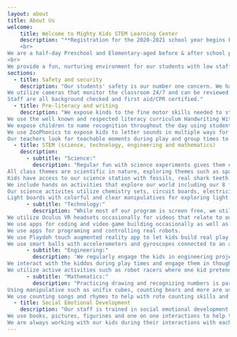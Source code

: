 ```yaml
---
layout: about
title: About Us
welcome:
    title: Welcome to Mighty Kids STEM Learning Center
    description: "**Registration for the 2020-2021 school year begins February 1st. The $100 registration fee is due at registration with the first month's tuition due July 1st 2020. Tours will be held Tuesdays and Wednesdays at 10am and Wednesdays at 5:30pm, no appoinment necessary. 
    <br>
We are a half-day Preschool and Elementary-aged before & after school program in Bothell, WA offering traditional Kindergarten readiness academics, play based learning and a leg up in STEM education. STEM stands for Science, Technology, Engineering and Mathematics. STEM learning in children breeds curiousity & prepares kids for today's technology and fosters creativity, but they'll just know they're having fun! We utilize hands-on activities, experiments and team building exercises. Our proprietary STEM curriculum is 90% screen free.
<br>
We provide a fun, nurturing environment for our students with low staff to student ratios (max 1:7) and positive discipline practices. We have seen great strides made by students as they navigate their very first experience in a group of their peers to being confident and comfortable excelling in new situations."
sections:
  - title: Safety and security
    description: "Our students' safety is our number one concern. We have a secure facility with automatic electronic door locks inside and out, keeping kids in and strangers out at all times.
We utilize cameras that monitor the classroom 24/7 and can be reviewed for the safety of the students.
Staff are all background checked and first aid/CPR certified."
  - title: Pre-literacy and writing
    description: "We expose kinds to the fine motor skills needed to start writing letters using tweezers, scissors, sensory bins and more.
We use the well known and respected literacy curriculum Handwriting Without Tears to begin the process of turning fine motor skills into learning to write letters and numbers.
We expose children to name recognition throughout the day using student mantained files, job charts, assigned cubbies etc.
We use ZooPhonics to expose kids to letter sounds in multiple ways for different learning styles (by sight, sound and movement).
Our teachers look for teachable moments during play and group times to talk about letters and point out literature in their environment."
  - title: STEM (science, technology, engineering and mathematics)
    description:
      - subtitle: "Science:"
        description: "Regular fun with science experiments gives them experience with the scientific method, teamwork and critical thinking.
All class themes are scientific in nature, exploring themes such as space, nature, food, emotions, anatomy and more.
Kids have access to our science station with fossils, real shark teeth, fascinating gems and stones, resin encased insects and arachnids for exploration with magnifying glasses, tweezers etc.
We include hands on activities that explore our world including our 8 ft tall wind tube/scarf cannon that lets kids explore air pressure, air diversion and gravity over and over again while getting exercise and having fun.
Our science activites utilize chemistry sets, circuit boards, electricity, and much more.
Light boards with colorful and clear manipulatives for exploring light theory, color mixing and shapesm are a favorite among our students."
      - subtitle: "Technology:"
        description: "While most of our program is screen free, we utilize technology in our learning in limited amounts.
We utilize Oculus VR headsets occasionally for videos that relate to our themes.
We use apps for coding and video game building occasionally as well as logic building games.
We use apps for programing and controlling real robots.
We use Playdoh touch augmented reality app to let kids build real play doh creations and then make them come to life in their very own game with characters they built with real play doh.
We use smart balls with accelerometers and gyroscopes connected to an app that gives kids the opportunity to be exposed to distance, force and counting measurements."
      - subtitle: "Engineering:"
        description: 'We regularly engage the kids in engineering projects during group times and many of our toys are engineering minded; such as straws and connectors, tinker trays, pyramid building blocks, legos, robot builders, and more.
We interact with the kiddos during play times and engage them in thoughtful engineering play (assisting with building, asking questions about what they’re building or bringing them different materials)
We utilize active activities such as robot racers where one kid pretends to be a programmer and one pretends to be the program or “robot” and they use arrows and special tiles to create a program for the robot to follow without getting tripped up. If the program isn’t feasible, the programmer must use critical thinking to tweak their program and get the robot to the other side.'
      - subtitle: "Mathematics:"
        description: "Practicing drawing and recognizing numbers is part of our regular math curriculum. Shapes and pre-geometry skills are as well.
Using manipulative such as unifix cubes, counting bears and more are used to help them gain awareness of numbers and how they work together
We use counting songs and rhymes to help with rote counting skills and spend time looking for numbers in their environment throughout the day."
  - title: Social Emotional Development
    description: "Our staff is trained in social emotional development and Developmentally Appropriate Practices (DAP) with many of them having degrees in Early Childhood Education
We use books, pictures, figurines and one on one interactions to help the kids understand complex emotions and virtues
We are always working with our kids during their interactions with each other and adults to develop appropriate coping mechanisms and interactions."
---
```

